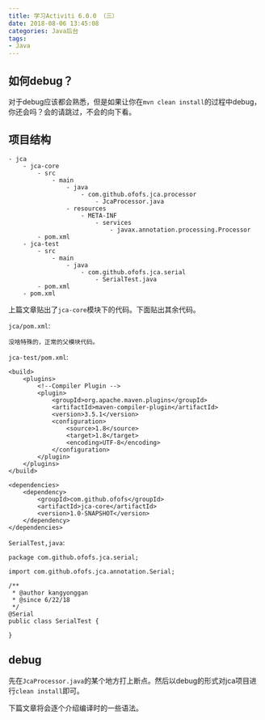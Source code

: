 ```yaml
---
title: 学习Activiti 6.0.0 （三）
date: 2018-08-06 13:45:08
categories: Java后台
tags:
- Java
---
```



## 如何debug？
对于debug应该都会熟悉，但是如果让你在`mvn clean install`的过程中debug，你还会吗？会的请跳过，不会的向下看。

## 项目结构
```
- jca
    - jca-core
        - src
            - main
                - java
                    - com.github.ofofs.jca.processor
                        - JcaProcessor.java
                - resources
                    - META-INF
                        - services
                            - javax.annotation.processing.Processor
        - pom.xml
    - jca-test
        - src
            - main
                - java
                    - com.github.ofofs.jca.serial
                        - SerialTest.java
        - pom.xml
    - pom.xml
```

<!-- more -->

上篇文章贴出了`jca-core`模块下的代码。下面贴出其余代码。

`jca/pom.xml`:  
```
没啥特殊的，正常的父模块代码。
```

`jca-test/pom.xml`:  
```
<build>
    <plugins>
        <!--Compiler Plugin -->
        <plugin>
            <groupId>org.apache.maven.plugins</groupId>
            <artifactId>maven-compiler-plugin</artifactId>
            <version>3.5.1</version>
            <configuration>
                <source>1.8</source>
                <target>1.8</target>
                <encoding>UTF-8</encoding>
            </configuration>
        </plugin>
    </plugins>
</build>

<dependencies>
    <dependency>
        <groupId>com.github.ofofs</groupId>
        <artifactId>jca-core</artifactId>
        <version>1.0-SNAPSHOT</version>
    </dependency>
</dependencies>
```

`SerialTest,java`:  
```
package com.github.ofofs.jca.serial;

import com.github.ofofs.jca.annotation.Serial;

/**
 * @author kangyonggan
 * @since 6/22/18
 */
@Serial
public class SerialTest {

}
```

## debug
先在`JcaProcessor.java`的某个地方打上断点。然后以debug的形式对jca项目进行`clean install`即可。

下篇文章将会逐个介绍编译时的一些语法。